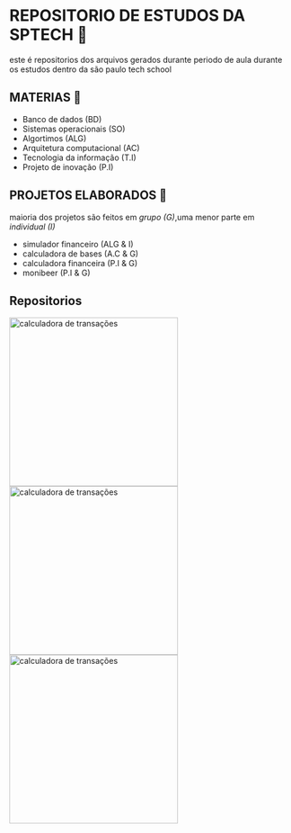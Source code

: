 # REPOSITORIO DE ESTUDOS DA SPTECH 🎒
este é repositorios dos arquivos gerados durante periodo de aula durante os estudos dentro da são paulo tech school 

## MATERIAS 📕

- Banco de dados (BD)
- Sistemas operacionais (SO) 
- Algortimos (ALG)
- Arquitetura computacional (AC)
- Tecnologia da informação (T.I)
- Projeto de inovação (P.I)

## PROJETOS ELABORADOS 🚀

maioria dos projetos são feitos em *grupo (G)*,uma menor parte em *individual (I)* 

- simulador financeiro (ALG & I)
- calculadora de bases (A.C & G)
- calculadora financeira (P.I & G)
- monibeer  (P.I & G)

## Repositorios

<img src='https://github.com/user-attachments/assets/1fc8a603-c38b-479d-aa78-6165e38dca5c' alt='calculadora de transações' width='300' heigth='200' style='object-fit:cover;'/>
<img src='https://github.com/user-attachments/assets/f5f2888b-222c-42ee-9b28-52860119284b' alt='calculadora de transações' width='300' heigth='200' style='object-fit:cover;'/>
<img src='https://github.com/user-attachments/assets/28eee640-0c18-431b-a738-c2c2a8186129' alt='calculadora de transações' width='300' heigth='200' style='object-fit:cover;'/>
